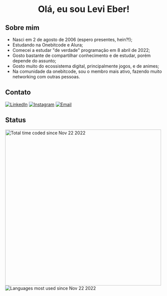 <h1 align="center"> Olá, eu sou Levi Eber! </h1>

## Sobre mim

- Nasci em 2 de agosto de 2006 (espero presentes, hein?!);
- Estudando na Onebitcode e Alura;
- Comecei a estudar "de verdade" programação em 8 abril de 2022;
- Gosto bastante de compartilhar conhecimento e de estudar, porém depende do assunto;
- Gosto muito do ecossistema digital, principalmente jogos, e de animes;
- Na comunidade da onebitcode, sou o membro mais ativo, fazendo muito networking com outras pessoas.

## Contato

[![LinkedIn](https://img.shields.io/badge/LinkedIn-0077B5?style=for-the-badge&logo=linkedin&logoColor=white)](https://www.linkedin.com/in/levi-eber)
[![Instagram](https://img.shields.io/badge/Instagram-E4405F?style=for-the-badge&logo=instagram&logoColor=white)](https://www.instagram.com/levieberz/)
[![Email](https://img.shields.io/badge/Gmail-D14836?style=for-the-badge&logo=gmail&logoColor=white)](mailto:gblevieber@gmail.com)

## Status

<a href="https://wakatime.com/@fd7c5213-ad6b-4b61-af70-a3dd0ff48b39">
 <img width="500px" src="https://wakatime.com/badge/user/fd7c5213-ad6b-4b61-af70-a3dd0ff48b39.svg" alt="Total time coded since Nov 22 2022" />
</a>

<img src="https://github-readme-stats.vercel.app/api/wakatime/?username=levieber&layout=compact&theme=prussian&custom_title=Most%20Used%20Languages&langs_count=5" alt="Languages most used since Nov 22 2022">

